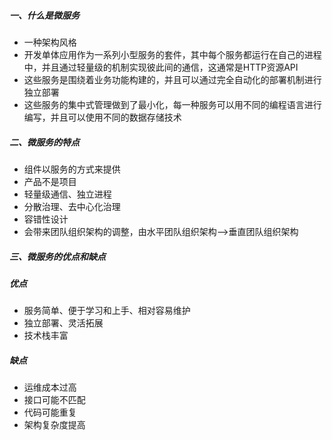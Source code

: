 ##### 一、什么是微服务

* 一种架构风格
* 开发单体应用作为一系列小型服务的套件，其中每个服务都运行在自己的进程中，并且通过轻量级的机制实现彼此间的通信，这通常是HTTP资源API
* 这些服务是围绕着业务功能构建的，并且可以通过完全自动化的部署机制进行独立部署
* 这些服务的集中式管理做到了最小化，每一种服务可以用不同的编程语言进行编写，并且可以使用不同的数据存储技术

##### 二、微服务的特点

* 组件以服务的方式来提供
* 产品不是项目
* 轻量级通信、独立进程
* 分散治理、去中心化治理
* 容错性设计
* 会带来团队组织架构的调整，由水平团队组织架构——>垂直团队组织架构

##### 三、微服务的优点和缺点

##### 优点

* 服务简单、便于学习和上手、相对容易维护
* 独立部署、灵活拓展
* 技术栈丰富

##### 缺点

* 运维成本过高
* 接口可能不匹配
* 代码可能重复
* 架构复杂度提高